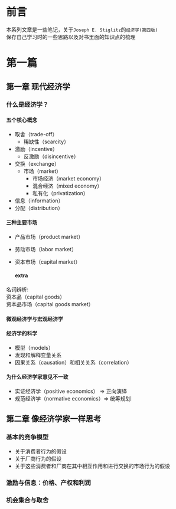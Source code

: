 # 前言
本系列文章是一些笔记，关于`Joseph E. Stiglitz`的`经济学(第四版)`  
保存自己学习时的一些思路以及对书里面的知识点的梳理

# 第一篇

## 第一章 现代经济学

### 什么是经济学？
#### 五个核心概念
- 取舍（trade-off）
  - 稀缺性（scarcity）
- 激励（incentive）
  - 反激励（disincentive）
- 交换（exchange）
  - 市场（market）
    - 市场经济（market economy）
    - 混合经济（mixed economy）
    - 私有化（privatization）
- 信息（information）
- 分配（distribution）

#### 三种主要市场
- 产品市场（product market）
- 劳动市场（labor market）
- 资本市场（capital market）

  #### extra
名词辨析:   
资本品（capital goods）  
资本品市场（capital goods market）

#### 微观经济学与宏观经济学

#### 经济学的科学
- 模型（models）
- 发现和解释变量关系
- 因果关系（causation）和相关关系（correlation）

#### 为什么经济学家意见不一致
- 实证经济学（positive economics） => 正向演绎
- 规范经济学（normative economics）=> 统筹规划

## 第二章 像经济学家一样思考
### 基本的竞争模型
- 关于消费者行为的假设
- 关于厂商行为的假设
- 关于这些消费者和厂商在其中相互作用和进行交换的市场行为的假设

### 激励与信息：价格、产权和利润

### 机会集合与取舍
